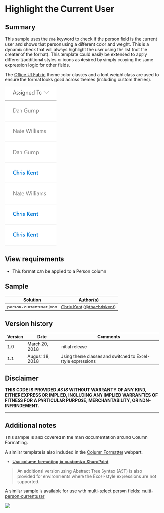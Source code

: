 # Highlight the Current User

## Summary
This sample uses the `@me` keyword to check if the person field is the current user and shows that person using a different color and weight. This is a dynamic check that will always highlight the user using the list (not the creater of the format). This template could easily be extended to apply different/additional styles or icons as desired by simply copying the same expression logic for other fields.

The [Office UI Fabric](https://developer.microsoft.com/en-us/fabric) theme color classes and a font weight class are used to ensure the format looks good across themes (including custom themes).

![screenshot of the sample](./assets/screenshot.png)

## View requirements
- This format can be applied to a Person column

## Sample

Solution|Author(s)
--------|---------
person-currentuser.json | [Chris Kent](https://github.com/thechriskent) ([@thechriskent](https://twitter.com/thechriskent))

## Version history

Version|Date|Comments
-------|----|--------
1.0|March 20, 2018|Initial release
1.1|August 18, 2018|Using theme classes and switched to Excel-style expressions

## Disclaimer
**THIS CODE IS PROVIDED *AS IS* WITHOUT WARRANTY OF ANY KIND, EITHER EXPRESS OR IMPLIED, INCLUDING ANY IMPLIED WARRANTIES OF FITNESS FOR A PARTICULAR PURPOSE, MERCHANTABILITY, OR NON-INFRINGEMENT.**

---

## Additional notes
This sample is also covered in the main documentation around Column Formatting.

A similar template is also included in the [Column Formatter](https://github.com/SharePoint/sp-dev-solutions/blob/master/solutions/ColumnFormatter/README.md) webpart.

- [Use column formatting to customize SharePoint](https://docs.microsoft.com/en-us/sharepoint/dev/declarative-customization/column-formatting#me)

> An additional version using Abstract Tree Syntax (AST) is also provided for environments where the Excel-style expressions are not supported.

A similar sample is available for use with multi-select person fields: [multi-person-currentuser](../multi-person-currentuser)

<img src="https://pnptelemetry.azurewebsites.net/list-formatting/column-samples/person-currentuser" />
